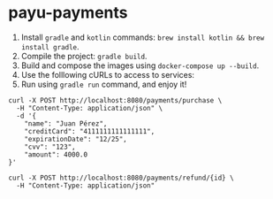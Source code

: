 # payu-payments

1. Install `gradle` and `kotlin` commands: `brew install kotlin && brew install gradle`.
2. Compile the project: `gradle build`.
3. Build and compose the images using `docker-compose up --build`.
4. Use the folllowing cURLs to access to services:
5. Run using `gradle run` command, and enjoy it!

```cURL
curl -X POST http://localhost:8080/payments/purchase \
  -H "Content-Type: application/json" \
  -d '{
    "name": "Juan Pérez",
    "creditCard": "4111111111111111",
    "expirationDate": "12/25",
    "cvv": "123",
    "amount": 4000.0
}'
```

```cURL
curl -X POST http://localhost:8080/payments/refund/{id} \
  -H "Content-Type: application/json"
```
